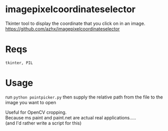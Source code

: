 # imagepixelcoordinateselector
Tkinter tool to display the coordinate that you click on in an image.
https://github.com/azhx/imagepixelcoordinateselector

# Reqs
`tkinter, PIL`

# Usage
run `python pointpicker.py` then supply the relative path from the file to the image you want to open

Useful for OpenCV cropping. <br>
Because ms paint and paint.net are actual real applications..... <br>
(and I'd rather write a script for this)

